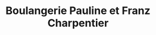---
title: "Boulangerie Pauline et Franz Charpentier"
url: /saint-gerand-le-puy/boulangerie-pauline-et-franz-charpentier/
shop: Bäckerei
---